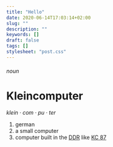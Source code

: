 ```yaml
---
title: "Hello"
date: 2020-06-14T17:03:14+02:00
slug: ""
description: ""
keywords: []
draft: false
tags: []
stylesheet: "post.css"
---
```


###### noun
# Kleincomputer
_klein · com · pu · ter_

1. german
2. a small computer
3. computer built in the [DDR](https://en.wikipedia.org/wiki/East_Germany) like [KC 87](https://en.wikipedia.org/wiki/Robotron_KC_87)
